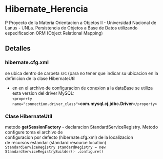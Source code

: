 # Hibernate_Herencia
P 
Proyecto de la Materia Orientacion a Objetos II - Universidad Nacional de Lanus - UNLa.
Persistencia de Objetos a Base de Datos utilizando especificacion ORM (Object Relational Mapping)
## Detalles
### **hibernate.cfg.xml**
se ubica dentro de carpeta src (para no tener que indicar su ubicacion en la definicion de la clase HibernateUtil  
- en en el archivo de configuracion de conexion a la dataBase se utiliza esta version del driver MySQL:  
`<property name="connection.driver_class">`**com.mysql.cj.jdbc.Driver**`</property>`
### Clase HibernateUtil ###
metodo **getSessionFactory**
	- declaracion StandardServiceRegistry. Metodo configure toma el archivo de  
	configuracion por defecto (hibernate.cfg.xml) de la localizacion  
	de recursos estandar (standard resource location)  
	`StandardServiceRegistry standardRegistry = new StandardServiceRegistryBuilder()
						.configure()`
